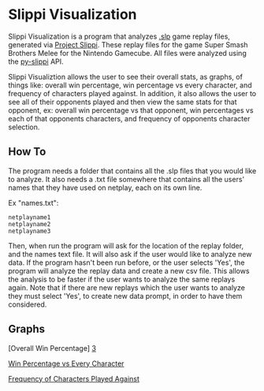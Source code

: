 # **Slippi Visualization**

Slippi Visualization is a program that analyzes [.slp][0] game replay files, generated via [Project Slippi][1].
These replay files for the game Super Smash Brothers Melee for the Nintendo Gamecube.
All files were analyzed using the [py-slippi][2] API.

Slippi Visualiztion allows the user to see their overall stats, as graphs, of things like: overall win percentage,
win percentage vs every character, and frequency of characters played against. In addition,
it also allows the user to see all of their opponents played and then view the same stats for that opponent,
ex: overall win percentage vs that opponent, win percentages vs each of that opponents characters, 
and frequency of opponents character selection. 


## **How To**

The program needs a folder that contains all the .slp files that you would like to analyze. It also needs
a .txt file somewhere that contains all the users' names that they have used on netplay, each on its own line.

Ex "names.txt":

    netplayname1
    netplayname2
    netplayname3

Then, when run the program will ask for the location of the replay folder, and the names text file. 
It will also ask if the user would like to analyze new data. If the program hasn't 
been run before, or the user selects 'Yes', the program will analyze the replay data and create a new csv file. 
This allows the analysis to be faster if the user wants to analyze the same replays again. Note that if there
are new replays which the user wants to analyze they must select 'Yes', to create new data prompt,
in order to have them considered.

## **Graphs**

[Overall Win Percentage] [3]

[Win Percentage vs Every Character][4]

[Frequency of Characters Played Against][5]





[0]: https://github.com/project-slippi/slippi-wiki/blob/master/SPEC.md

[1]: https://github.com/project-slippi/project-slippi

[2]: https://github.com/hohav/py-slippi


[3]: overallWL.JPG

[4]: charWL.JPG

[5]: charFreq.JPG
